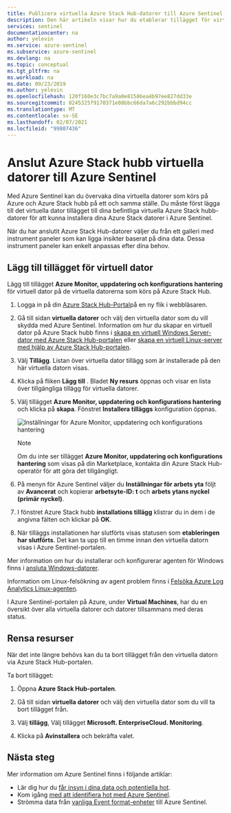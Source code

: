 ```yaml
---
title: Publicera virtuella Azure Stack Hub-datorer till Azure Sentinel | Microsoft Docs
description: Den här artikeln visar hur du etablerar tillägget för virtuella datorer för Azure Monitor, uppdatering och konfigurations hantering på Azure Stack hubb virtuella datorer och börjar övervaka dem med Azure Sentinel.
services: sentinel
documentationcenter: na
author: yelevin
ms.service: azure-sentinel
ms.subservice: azure-sentinel
ms.devlang: na
ms.topic: conceptual
ms.tgt_pltfrm: na
ms.workload: na
ms.date: 09/23/2019
ms.author: yelevin
ms.openlocfilehash: 120f160e3c7bc7a9a0e81586ea4b97ee827dd33e
ms.sourcegitcommit: 8245325f9170371e08bbc66da7a6c292bbbd94cc
ms.translationtype: MT
ms.contentlocale: sv-SE
ms.lasthandoff: 02/07/2021
ms.locfileid: "99807436"
---
```

# <a name="connect-azure-stack-hub-virtual-machines-to-azure-sentinel"></a>Anslut Azure Stack hubb virtuella datorer till Azure Sentinel

Med Azure Sentinel kan du övervaka dina virtuella datorer som körs på Azure och Azure Stack hubb på ett och samma ställe. Du måste först lägga till det virtuella dator tillägget till dina befintliga virtuella Azure Stack hubb-datorer för att kunna installera dina Azure Stack datorer i Azure Sentinel. 

När du har anslutit Azure Stack Hub-datorer väljer du från ett galleri med instrument paneler som kan ligga insikter baserat på dina data. Dessa instrument paneler kan enkelt anpassas efter dina behov.

## <a name="add-the-virtual-machine-extension"></a>Lägg till tillägget för virtuell dator 

Lägg till tillägget **Azure Monitor, uppdatering och konfigurations hantering** för virtuell dator på de virtuella datorerna som körs på Azure Stack Hub. 

1. Logga in på din [Azure Stack Hub-Portal](/azure-stack/user/azure-stack-use-portal#access-the-portal)på en ny flik i webbläsaren.

1. Gå till sidan **virtuella datorer** och välj den virtuella dator som du vill skydda med Azure Sentinel. Information om hur du skapar en virtuell dator på Azure Stack hubb finns i [skapa en virtuell Windows Server-dator med Azure Stack Hub-portalen](/azure-stack/user/azure-stack-quick-windows-portal) eller [skapa en virtuell Linux-server med hjälp av Azure Stack Hub-portalen](/azure-stack/user/azure-stack-quick-linux-portal).

1. Välj **Tillägg**. Listan över virtuella dator tillägg som är installerade på den här virtuella datorn visas.

1. Klicka på fliken **Lägg till** . Bladet **Ny resurs** öppnas och visar en lista över tillgängliga tillägg för virtuella datorer. 

1. Välj tillägget **Azure Monitor, uppdatering och konfigurations hantering** och klicka på **skapa**. Fönstret **Installera tilläggs** konfiguration öppnas.

   ![Inställningar för Azure Monitor, uppdatering och konfigurations hantering](./media/connect-azure-stack/azure-monitor-extension-fix.png)  

   >[!NOTE]
   > Om du inte ser tillägget **Azure Monitor, uppdatering och konfigurations hantering** som visas på din Marketplace, kontakta din Azure Stack Hub-operatör för att göra det tillgängligt.

1. På menyn för Azure Sentinel väljer du **Inställningar för arbets yta** följt av **Avancerat** och kopierar **arbetsyte-ID: t** och **arbets ytans nyckel (primär nyckel)**. 

1. I fönstret Azure Stack hubb **installations tillägg** klistrar du in dem i de angivna fälten och klickar på **OK**.

1. När tilläggs installationen har slutförts visas statusen som **etableringen har slutförts**. Det kan ta upp till en timme innan den virtuella datorn visas i Azure Sentinel-portalen.

Mer information om hur du installerar och konfigurerar agenten för Windows finns i [ansluta Windows-datorer](../azure-monitor/platform/agent-windows.md#install-agent-using-setup-wizard).

Information om Linux-felsökning av agent problem finns i [Felsöka Azure Log Analytics Linux-agenten](../azure-monitor/platform/agent-linux-troubleshoot.md).

I Azure Sentinel-portalen på Azure, under **Virtual Machines**, har du en översikt över alla virtuella datorer och datorer tillsammans med deras status. 

## <a name="clean-up-resources"></a>Rensa resurser

När det inte längre behövs kan du ta bort tillägget från den virtuella datorn via Azure Stack Hub-portalen.

Ta bort tillägget:

1. Öppna **Azure Stack Hub-portalen**.

1. Gå till sidan **virtuella datorer** och välj den virtuella dator som du vill ta bort tillägget från.

1. Välj **tillägg**, Välj tillägget **Microsoft. EnterpriseCloud. Monitoring**.

1. Klicka på **Avinstallera** och bekräfta valet.

## <a name="next-steps"></a>Nästa steg

Mer information om Azure Sentinel finns i följande artiklar:

- Lär dig hur du [får insyn i dina data och potentiella hot](quickstart-get-visibility.md).
- Kom igång [med att identifiera hot med Azure Sentinel](tutorial-detect-threats-built-in.md).
- Strömma data från [vanliga Event format-enheter](connect-common-event-format.md) till Azure Sentinel.
